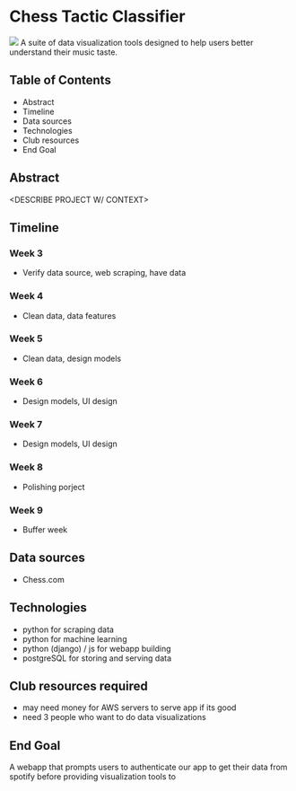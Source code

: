 
# Chess Tactic Classifier
![](images/spotify-banner.png)
A suite of data visualization tools designed to help users better understand their music taste.

## Table of Contents
- Abstract
- Timeline
- Data sources
- Technologies
- Club resources
- End Goal

## Abstract
<DESCRIBE PROJECT W/ CONTEXT>

## Timeline
### Week 3
- Verify data source, web scraping, have data

### Week 4
- Clean data, data features

### Week 5
- Clean data, design models

### Week 6
- Design models, UI design

### Week 7
- Design models, UI design

### Week 8
- Polishing porject

### Week 9
- Buffer week

## Data sources
- Chess.com

## Technologies
- python for scraping data
- python for machine learning
- python (django) / js for webapp building
- postgreSQL for storing and serving data

## Club resources required
- may need money for AWS servers to serve app if its good
- need 3 people who want to do data visualizations

## End Goal
A webapp that prompts users to authenticate our app to get their data from spotify before providing visualization tools to
